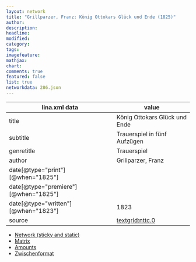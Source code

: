 ```yaml
---
layout: network
title: "Grillparzer, Franz: König Ottokars Glück und Ende (1825)"
author:
description:
headline:
modified:
category:
tags:
imagefeature: 
mathjax: 
chart: 
comments: true
featured: false
list: true
networkdata: 286.json
---
```

lina.xml data  | value
------------- | -------------
title|König Ottokars Glück und Ende
subtitle|Trauerspiel in fünf Aufzügen
genretitle|Trauerspiel
author|Grillparzer, Franz
date[@type="print"][@when="1825"]|
date[@type="premiere"][@when="1825"]|
date[@type="written"][@when="1823"]|1823
source|[textgrid:nttc.0](https://textgridlab.org/1.0/tgcrud-public/rest/textgrid:nttc.0/data)



* [Network (sticky and static)](/network286)
* [Matrix](/matrix286)
* [Amounts](/amount286)
* [Zwischenformat](/lina286 )
